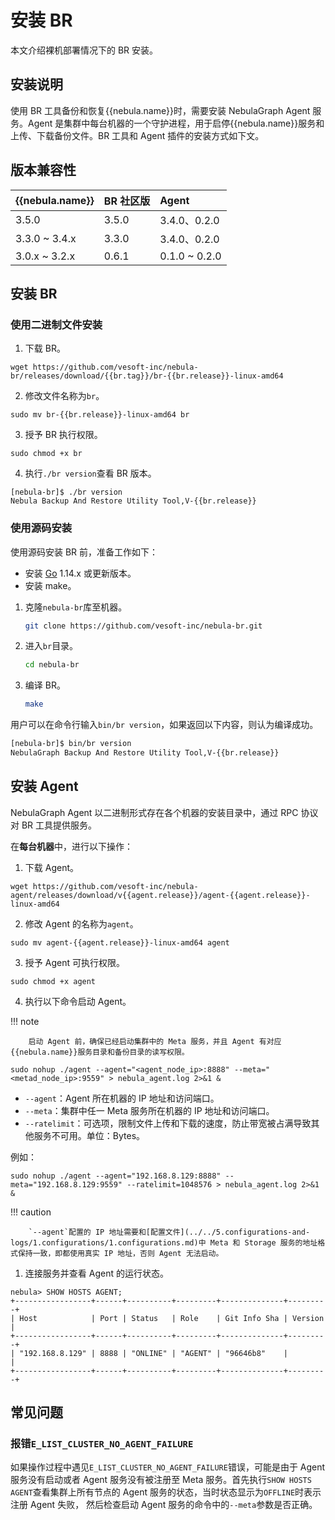 # 安装 BR

本文介绍裸机部署情况下的 BR 安装。

## 安装说明

使用 BR 工具备份和恢复{{nebula.name}}时，需要安装 NebulaGraph Agent 服务。Agent 是集群中每台机器的一个守护进程，用于启停{{nebula.name}}服务和上传、下载备份文件。BR 工具和 Agent 插件的安装方式如下文。

## 版本兼容性

|{{nebula.name}}|BR 社区版 |Agent |
|:---|:---|:---|
|3.5.0|3.5.0|3.4.0、0.2.0|
|3.3.0 ~ 3.4.x|3.3.0|3.4.0、0.2.0|
|3.0.x ~ 3.2.x|0.6.1|0.1.0 ~ 0.2.0|

## 安装 BR

### 使用二进制文件安装

1. 下载 BR。

  ```
  wget https://github.com/vesoft-inc/nebula-br/releases/download/{{br.tag}}/br-{{br.release}}-linux-amd64
  ```

2. 修改文件名称为`br`。

  ```
  sudo mv br-{{br.release}}-linux-amd64 br
  ```

3. 授予 BR 执行权限。

  ```
  sudo chmod +x br
  ```

4. 执行`./br version`查看 BR 版本。

  ```
  [nebula-br]$ ./br version
  Nebula Backup And Restore Utility Tool,V-{{br.release}}
  ```

### 使用源码安装

使用源码安装 BR 前，准备工作如下：

- 安装 [Go](https://github.com/golang/go "Click to go to GitHub") 1.14.x 或更新版本。
- 安装 make。


1. 克隆`nebula-br`库至机器。

    ```bash
    git clone https://github.com/vesoft-inc/nebula-br.git
    ```

2. 进入`br`目录。

    ```bash
    cd nebula-br
    ```

3. 编译 BR。

    ```bash
    make
    ```

用户可以在命令行输入`bin/br version`，如果返回以下内容，则认为编译成功。

```bash
[nebula-br]$ bin/br version
NebulaGraph Backup And Restore Utility Tool,V-{{br.release}}
```

## 安装 Agent

NebulaGraph Agent 以二进制形式存在各个机器的安装目录中，通过 RPC 协议对 BR 工具提供服务。

在**每台机器**中，进行以下操作：

1. 下载 Agent。

  ```
  wget https://github.com/vesoft-inc/nebula-agent/releases/download/v{{agent.release}}/agent-{{agent.release}}-linux-amd64
  ```

2. 修改 Agent 的名称为`agent`。

  ```
  sudo mv agent-{{agent.release}}-linux-amd64 agent
  ```

3. 授予 Agent 可执行权限。

  ```
  sudo chmod +x agent
  ```

4. 执行以下命令启动 Agent。

  !!! note

        启动 Agent 前，确保已经启动集群中的 Meta 服务，并且 Agent 有对应{{nebula.name}}服务目录和备份目录的读写权限。

  ```
  sudo nohup ./agent --agent="<agent_node_ip>:8888" --meta="<metad_node_ip>:9559" > nebula_agent.log 2>&1 &
  ```

  - `--agent`：Agent 所在机器的 IP 地址和访问端口。
  - `--meta`：集群中任一 Meta 服务所在机器的 IP 地址和访问端口。
  - `--ratelimit`：可选项，限制文件上传和下载的速度，防止带宽被占满导致其他服务不可用。单位：Bytes。

  例如：

  ```
  sudo nohup ./agent --agent="192.168.8.129:8888" --meta="192.168.8.129:9559" --ratelimit=1048576 > nebula_agent.log 2>&1 &
  ```

  !!! caution

        `--agent`配置的 IP 地址需要和[配置文件](../../5.configurations-and-logs/1.configurations/1.configurations.md)中 Meta 和 Storage 服务的地址格式保持一致，即都使用真实 IP 地址，否则 Agent 无法启动。


1. 连接服务并查看 Agent 的运行状态。

  ```
  nebula> SHOW HOSTS AGENT;
  +-----------------+------+----------+---------+--------------+---------+
  | Host            | Port | Status   | Role    | Git Info Sha | Version |
  +-----------------+------+----------+---------+--------------+---------+
  | "192.168.8.129" | 8888 | "ONLINE" | "AGENT" | "96646b8"    |         |
  +-----------------+------+----------+---------+--------------+---------+  
  ```


## 常见问题

### 报错`E_LIST_CLUSTER_NO_AGENT_FAILURE`

如果操作过程中遇见`E_LIST_CLUSTER_NO_AGENT_FAILURE`错误，可能是由于 Agent 服务没有启动或者 Agent 服务没有被注册至 Meta 服务。首先执行`SHOW HOSTS AGENT`查看集群上所有节点的 Agent 服务的状态，当时状态显示为`OFFLINE`时表示注册 Agent 失败， 然后检查启动 Agent 服务的命令中的`--meta`参数是否正确。
